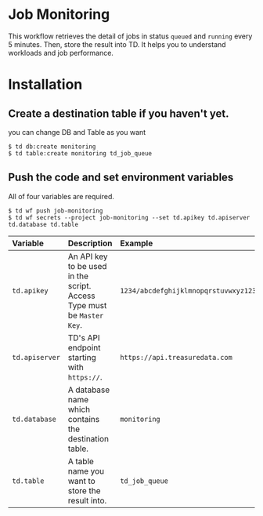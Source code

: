 # Job Monitoring
This workflow retrieves the detail of jobs in status `queued` and `running` every 5 minutes. Then, store the result into TD. It helps you to understand workloads and job performance.

# Installation

## Create a destination table if you haven't yet.
you can change DB and Table as you want
```
$ td db:create monitoring
$ td table:create monitoring td_job_queue
```

## Push the code and set environment variables
All of four variables are required.
```
$ td wf push job-monitoring
$ td wf secrets --project job-monitoring --set td.apikey td.apiserver td.database td.table
```

|Variable|Description|Example|
|:---|:---|:---|
|`td.apikey`|An API key to be used in the script. Access Type must be `Master Key`.|`1234/abcdefghijklmnopqrstuvwxyz1234567890`|
|`td.apiserver`|TD's API endpoint starting with `https://`.|`https://api.treasuredata.com`|
|`td.database`|A database name which contains the destination table.|`monitoring`|
|`td.table`|A table name you want to store the result into.|`td_job_queue`|


